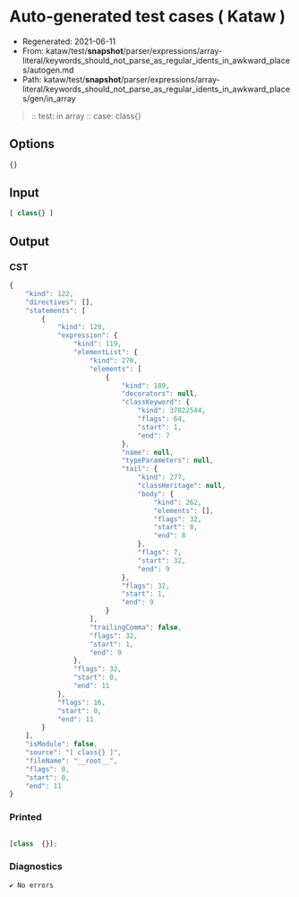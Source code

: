 # Auto-generated test cases ( Kataw )
- Regenerated: 2021-06-11
- From: kataw/test/__snapshot__/parser/expressions/array-literal/keywords_should_not_parse_as_regular_idents_in_awkward_places/autogen.md
- Path: kataw/test/__snapshot__/parser/expressions/array-literal/keywords_should_not_parse_as_regular_idents_in_awkward_places/gen/in_array
> :: test: in array
> :: case: class{}
## Options

`````js
{}
`````
## Input

`````js
[ class{} ]
`````
## Output

### CST

```javascript
{
    "kind": 122,
    "directives": [],
    "statements": [
        {
            "kind": 120,
            "expression": {
                "kind": 119,
                "elementList": {
                    "kind": 270,
                    "elements": [
                        {
                            "kind": 189,
                            "decorators": null,
                            "classKeyword": {
                                "kind": 37822544,
                                "flags": 64,
                                "start": 1,
                                "end": 7
                            },
                            "name": null,
                            "typeParameters": null,
                            "tail": {
                                "kind": 277,
                                "classHeritage": null,
                                "body": {
                                    "kind": 262,
                                    "elements": [],
                                    "flags": 32,
                                    "start": 8,
                                    "end": 8
                                },
                                "flags": 7,
                                "start": 32,
                                "end": 9
                            },
                            "flags": 32,
                            "start": 1,
                            "end": 9
                        }
                    ],
                    "trailingComma": false,
                    "flags": 32,
                    "start": 1,
                    "end": 9
                },
                "flags": 32,
                "start": 0,
                "end": 11
            },
            "flags": 16,
            "start": 0,
            "end": 11
        }
    ],
    "isModule": false,
    "source": "[ class{} ]",
    "fileName": "__root__",
    "flags": 0,
    "start": 0,
    "end": 11
}
```

### Printed

```javascript

[class  {}];
```

### Diagnostics

```javascript
✔ No errors
```

